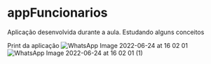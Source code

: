 # appFuncionarios
Aplicação desenvolvida durante a aula. Estudando alguns conceitos

Print da aplicação
![WhatsApp Image 2022-06-24 at 16 02 01](https://user-images.githubusercontent.com/56377044/175649210-e841d9df-738d-4b03-bfb8-ed2bcfd003f3.jpeg)
![WhatsApp Image 2022-06-24 at 16 02 01 (1)](https://user-images.githubusercontent.com/56377044/175649065-f01b009e-2472-4f74-b8a4-45d6fa85e658.jpeg)

